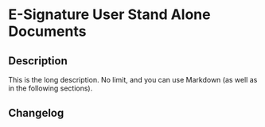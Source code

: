 E-Signature User Stand Alone Documents
======================================

Description
-----------

This is the long description.  No limit, and you can use Markdown (as well as in the following sections).



Changelog
---------